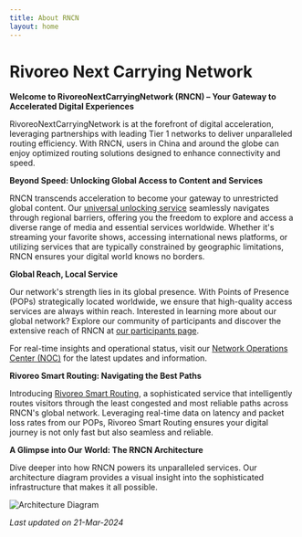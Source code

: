 ```yaml
---
title: About RNCN
layout: home
---
```


# Rivoreo Next Carrying Network

**Welcome to RivoreoNextCarryingNetwork (RNCN) – Your Gateway to Accelerated Digital Experiences**

RivoreoNextCarryingNetwork is at the forefront of digital acceleration, leveraging partnerships with leading Tier 1 networks to deliver unparalleled routing efficiency. With RNCN, users in China and around the globe can enjoy optimized routing solutions designed to enhance connectivity and speed.

**Beyond Speed: Unlocking Global Access to Content and Services**

RNCN transcends acceleration to become your gateway to unrestricted global content. Our [universal unlocking service](https://rncn.net/unlock.html) seamlessly navigates through regional barriers, offering you the freedom to explore and access a diverse range of media and essential services worldwide. Whether it's streaming your favorite shows, accessing international news platforms, or utilizing services that are typically constrained by geographic limitations, RNCN ensures your digital world knows no borders.

**Global Reach, Local Service**

Our network's strength lies in its global presence. With Points of Presence (POPs) strategically located worldwide, we ensure that high-quality access services are always within reach. Interested in learning more about our global network? Explore our community of participants and discover the extensive reach of RNCN at [our participants page](https://rncn.net/participants.html).

For real-time insights and operational status, visit our [Network Operations Center (NOC)](https://rncn.net/noc.html) for the latest updates and information.

**Rivoreo Smart Routing: Navigating the Best Paths**

Introducing [Rivoreo Smart Routing](https://rncn.net/rivoreo-smart-routing.html), a sophisticated service that intelligently routes visitors through the least congested and most reliable paths across RNCN's global network. Leveraging real-time data on latency and packet loss rates from our POPs, Rivoreo Smart Routing ensures your digital journey is not only fast but also seamless and reliable.

**A Glimpse into Our World: The RNCN Architecture**

Dive deeper into how RNCN powers its unparalleled services. Our architecture diagram provides a visual insight into the sophisticated infrastructure that makes it all possible.

![Architecture Diagram](https://cdn.jsdelivr.net/gh/JohnnySun/rncn@main/assets/images/RivoreoNextCarryingNetwork.png)

_Last updated on 21-Mar-2024_